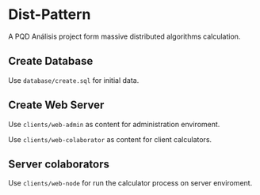 # Dist-Pattern

A PQD Análisis project form massive distributed algorithms calculation.

## Create Database ##

Use `database/create.sql` for initial data.

## Create Web Server ##

Use `clients/web-admin` as content for administration enviroment.

Use `clients/web-colaborator` as content for client calculators.

## Server colaborators ##

Use `clients/web-node` for run the calculator process on server enviroment.
